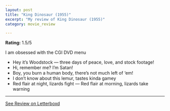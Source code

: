 ```yaml
---
layout: post
title: "King Dinosaur (1955)"
excerpt: "My review of King Dinosaur (1955)"
category: movie_review

---
```


**Rating:** 1.5/5

I am obsessed with the CGI DVD menu

* Hey it’s Woodstock — three days of peace, love, and stock footage!
* Hi, remember me? I’m Satan!
* Boy, you burn a human body, there’s not much left of ‘em!
* I don’t know about this lemur, tastes kinda gamey
* Red flair at night, lizards fight — Red flair at morning, lizards take warning

<hr>

[See Review on Letterboxd](https://boxd.it/4sVMh3)

